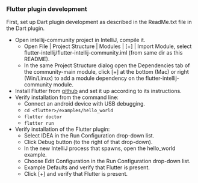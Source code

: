### Flutter plugin development ###

First, set up Dart plugin development as described in the
ReadMe.txt file in the Dart plugin.
* Open intellij-community project in IntelliJ, compile it.
  - Open File | Project Structure | Modules | [+] | Import Module,
  select flutter-intellij/flutter-intellij-community.iml (from same dir as this README).
  - In the same Project Structure dialog open the Dependencies tab
  of the community-main module, click [+] at the bottom (Mac) or
  right (Win/Linux) to add a module dependency on the flutter-intellij-community module.
* Install Flutter from [github](https://github.com/flutter/flutter)
and set it up according to its instructions.
* Verify installation from the command line:
  - Connect an android device with USB debugging.
  - `cd <flutter>/examples/hello_world`
  - `flutter doctor`
  - `flutter run`
* Verify installation of the Flutter plugin:
  - Select IDEA in the Run Configuration drop-down list.
  - Click Debug button (to the right of that drop-down).
  - In the new IntelliJ process that spawns, open the hello_world example.
  - Choose Edit Configuration in the Run Configuration drop-down list.
  - Example Defaults and verify that Flutter is present.
  - Click [+] and verify that Flutter is present.
